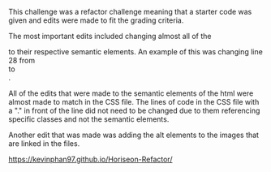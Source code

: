 This challenge was a refactor challenge meaning that a starter code was given and edits were made to fit the grading criteria.

The most important edits included changing almost all of the <div></div> to their respective semantic elements.
An example of this was changing line 28 from <div></div> to <section></section>.

All of the edits that were made to the semantic elements of the html were almost made to match in the CSS file.
The lines of code in the CSS file with a "." in front of the line did not need to be changed due to them referencing specific classes and not the semantic elements.

Another edit that was made was adding the alt elements to the images that are linked in the files.


https://kevinphan97.github.io/Horiseon-Refactor/

 
 
 


